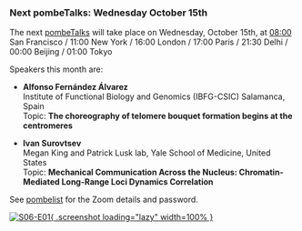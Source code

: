 ### Next pombeTalks: Wednesday October 15th
<!-- newsfeed_thumbnail: PombeTalks32px.png -->

The next [pombeTalks](/community/pombetalks) will take
place on Wednesday, October 15th, at [08:00](https://everytimezone.com/s/b35565bf) San Francisco / 11:00 New
York / 16:00 London / 17:00 Paris / 21:30 Delhi / 00:00 Beijing /
01:00 Tokyo

Speakers this month are:

  - **Alfonso Fernández Álvarez** \
    Institute of Functional Biology and Genomics (IBFG-CSIC) Salamanca, Spain \
    Topic: **The choreography of telomere bouquet formation begins at the centromeres**

  - **Ivan Surovtsev** \
    Megan King and Patrick Lusk lab,  Yale School of Medicine, United States \
    Topic: **Mechanical Communication Across the Nucleus: Chromatin-Mediated Long-Range Loci Dynamics Correlation**

See [pombelist](https://lists.cam.ac.uk/sympa/info/ucam-pombelist) for
the Zoom details and password.

[![S06-E01](assets/newsfeed/pombetalks-S06-E01-poster.jpg){ .screenshot loading="lazy" width=100% }](assets/newsfeed/pombetalks-S06-E01-poster.jpg)
